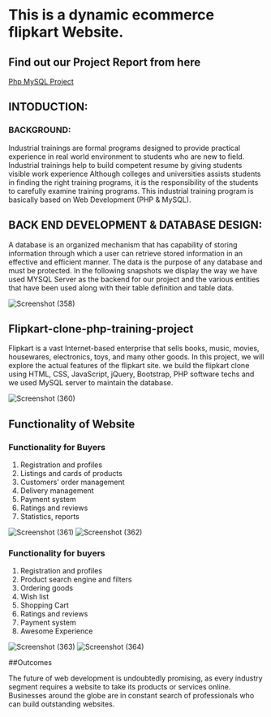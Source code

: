 # This is a dynamic ecommerce flipkart Website.  
## Find out our Project Report from here
[Php MySQL Project](https://www.canva.com/design/DAEwpz8AvYc/share/previewtoken=2MD9oqx4jnudoiOaAkFQGw&role=EDITOR&utm_content=DAEwpz8AvYc&utm_campaign=designshare&utm_medium=link&utm_source=sharebutton)
## INTODUCTION:
### BACKGROUND:
Industrial trainings are formal programs designed to provide practical experience in real world environment to students who are new to field. Industrial trainings help to build competent resume by giving students visible work experience Although colleges and universities assists students in finding the right training programs, it is the responsibility of the students to carefully examine training programs. This industrial training program is basically based on Web Development (PHP & MySQL).

## BACK END DEVELOPMENT & DATABASE DESIGN:
A database is an organized mechanism that has capability of storing information through which a user can retrieve stored information in an effective and efficient manner. The data is the purpose of any database and must be protected.
In the following snapshots we display the way we have used MYSQL Server as the backend for our project and the various entities that have been used along with their table definition and table data.

![Screenshot (358)](https://user-images.githubusercontent.com/52042964/143812399-e3a65e7b-b0b2-4b3a-baaa-15c4e3360616.png)

## Flipkart-clone-php-training-project

Flipkart is a vast Internet-based enterprise that sells books, music, movies, housewares, electronics, toys, and many other goods. In this project, we will explore the actual features of the flipkart site. we build the flipkart clone using HTML, CSS, JavaScript, jQuery, Bootstrap, PHP software techs and we used MySQL server to maintain the database.

![Screenshot (360)](https://user-images.githubusercontent.com/52042964/143812408-e64d7f09-9b55-4de3-b9d3-a0e0eb454850.png)

## Functionality of Website
### Functionality for Buyers
1. Registration and profiles
2. Listings and cards of products
3. Customers’ order management
4. Delivery management
5. Payment system
6. Ratings and reviews
7. Statistics, reports

![Screenshot (361)](https://user-images.githubusercontent.com/52042964/143812412-de51d99a-44c9-40a4-9925-213b7f654140.png)
![Screenshot (362)](https://user-images.githubusercontent.com/52042964/143812414-6102a6f6-b7fe-4802-911b-8267373344f4.png)

### Functionality for buyers

1. Registration and profiles
2. Product search engine and filters
3. Ordering goods
4. Wish list
5. Shopping Cart
6. Ratings and reviews
7. Payment system
8. Awesome Experience

![Screenshot (363)](https://user-images.githubusercontent.com/52042964/143812406-480b7d59-56f5-427a-8c53-2eb2b3f91d8f.png)
![Screenshot (364)](https://user-images.githubusercontent.com/52042964/143812403-91f83ce8-69fe-4179-a6b8-9a93272fb650.png)

##Outcomes

The future of web development is undoubtedly promising, as every industry segment requires a website to take its products or services online. Businesses around the globe are in constant search of professionals who can build outstanding websites.

